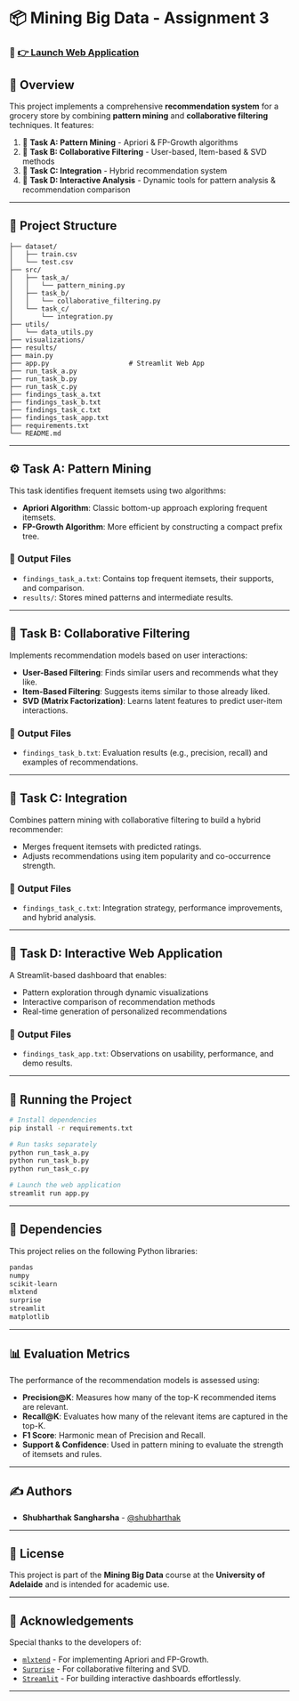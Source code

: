 # 📦 Mining Big Data - Assignment 3

### 🔗 [👉 Launch Web Application](https://mbd-assignment.streamlit.app/)

## 🧠 Overview
This project implements a comprehensive **recommendation system** for a grocery store by combining **pattern mining** and **collaborative filtering** techniques. It features:

1. 🧾 **Task A: Pattern Mining** - Apriori & FP-Growth algorithms  
2. 👥 **Task B: Collaborative Filtering** - User-based, Item-based & SVD methods  
3. 🔗 **Task C: Integration** - Hybrid recommendation system  
4. 🧪 **Task D: Interactive Analysis** - Dynamic tools for pattern analysis & recommendation comparison

---

## 📁 Project Structure
```text
├── dataset/                  
│   ├── train.csv             
│   └── test.csv              
├── src/                      
│   ├── task_a/               
│   │   └── pattern_mining.py 
│   ├── task_b/               
│   │   └── collaborative_filtering.py  
│   └── task_c/               
│       └── integration.py    
├── utils/                    
│   └── data_utils.py         
├── visualizations/           
├── results/                  
├── main.py                   
├── app.py                    # Streamlit Web App
├── run_task_a.py             
├── run_task_b.py             
├── run_task_c.py             
├── findings_task_a.txt       
├── findings_task_b.txt       
├── findings_task_c.txt       
├── findings_task_app.txt     
├── requirements.txt          
└── README.md                 
```
---

## ⚙️ Task A: Pattern Mining

This task identifies frequent itemsets using two algorithms:

- **Apriori Algorithm**: Classic bottom-up approach exploring frequent itemsets.
- **FP-Growth Algorithm**: More efficient by constructing a compact prefix tree.

### 📄 Output Files
- `findings_task_a.txt`: Contains top frequent itemsets, their supports, and comparison.
- `results/`: Stores mined patterns and intermediate results.

---

## 🤝 Task B: Collaborative Filtering

Implements recommendation models based on user interactions:

- **User-Based Filtering**: Finds similar users and recommends what they like.
- **Item-Based Filtering**: Suggests items similar to those already liked.
- **SVD (Matrix Factorization)**: Learns latent features to predict user-item interactions.

### 📄 Output Files
- `findings_task_b.txt`: Evaluation results (e.g., precision, recall) and examples of recommendations.

---

## 🔗 Task C: Integration

Combines pattern mining with collaborative filtering to build a hybrid recommender:

- Merges frequent itemsets with predicted ratings.
- Adjusts recommendations using item popularity and co-occurrence strength.

### 📄 Output Files
- `findings_task_c.txt`: Integration strategy, performance improvements, and hybrid analysis.

---

## 🧪 Task D: Interactive Web Application

A Streamlit-based dashboard that enables:

- Pattern exploration through dynamic visualizations
- Interactive comparison of recommendation methods
- Real-time generation of personalized recommendations

### 📄 Output Files
- `findings_task_app.txt`: Observations on usability, performance, and demo results.

---

## 🚀 Running the Project

```bash
# Install dependencies
pip install -r requirements.txt

# Run tasks separately
python run_task_a.py
python run_task_b.py
python run_task_c.py

# Launch the web application
streamlit run app.py
```
---

## 🧩 Dependencies

This project relies on the following Python libraries:

```txt
pandas
numpy
scikit-learn
mlxtend
surprise
streamlit
matplotlib
```
---

## 📊 Evaluation Metrics

The performance of the recommendation models is assessed using:

- **Precision@K**: Measures how many of the top-K recommended items are relevant.
- **Recall@K**: Evaluates how many of the relevant items are captured in the top-K.
- **F1 Score**: Harmonic mean of Precision and Recall.
- **Support & Confidence**: Used in pattern mining to evaluate the strength of itemsets and rules.

---

## ✍️ Authors

- **Shubharthak Sangharsha** - [@shubharthak](https://shubharthaksangharsha.github.io/)


---

## 📜 License

This project is part of the **Mining Big Data** course at the **University of Adelaide** and is intended for academic use.

---

## 🙌 Acknowledgements

Special thanks to the developers of:

- [`mlxtend`](http://rasbt.github.io/mlxtend/) - For implementing Apriori and FP-Growth.
- [`Surprise`](https://surpriselib.com/) - For collaborative filtering and SVD.
- [`Streamlit`](https://streamlit.io/) - For building interactive dashboards effortlessly.

---





